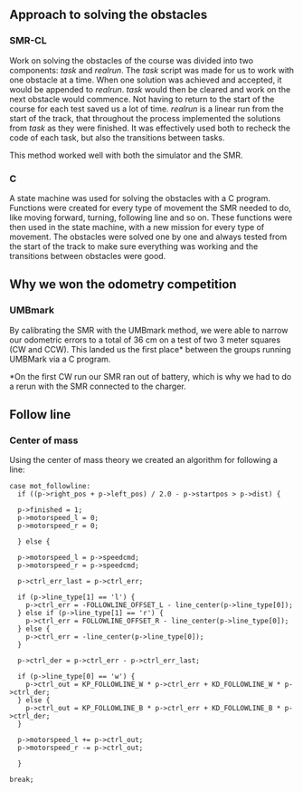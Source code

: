 ## Approach to solving the obstacles
### SMR-CL
Work on solving the obstacles of the course was divided into two components: *task* and *realrun*.
The *task* script was made for us to work with one obstacle at a time. When one solution was achieved and accepted, it would be appended to *realrun*. *task* would then be cleared and work on the next obstacle would commence. Not having to return to the start of the course for each test saved us a lot of time.
*realrun* is a linear run from the start of the track, that throughout the process implemented the solutions from *task* as they were finished. It was effectively used both to recheck the code of each task, but also the transitions between tasks.

This method worked well with both the simulator and the SMR.

### C
A state machine was used for solving the obstacles with a C program. Functions were created for every type of movement the SMR needed to do, like moving forward, turning, following line and so on. These functions were then used in the state machine, with a new mission for every type of movement. The obstacles were solved one by one and always tested from the start of the track to make sure everything was working and the transitions between obstacles were good.

## Why we won the odometry competition
### UMBmark
By calibrating the SMR with the UMBmark method, we were able to narrow our odometric errors to a total of 36 cm on a test of two 3 meter squares (CW and CCW). This landed us the first place* between the groups running UMBMark via a C program. 

*On the first CW run our SMR ran out of battery, which is why we had to do a rerun with the SMR connected to the charger.

## Follow line
### Center of mass
Using the center of mass theory we created an algorithm for following a line:

    case mot_followline:
      if ((p->right_pos + p->left_pos) / 2.0 - p->startpos > p->dist) {

      p->finished = 1;
      p->motorspeed_l = 0;
      p->motorspeed_r = 0;

      } else {

      p->motorspeed_l = p->speedcmd;
      p->motorspeed_r = p->speedcmd;

      p->ctrl_err_last = p->ctrl_err;

      if (p->line_type[1] == 'l') {
        p->ctrl_err = -FOLLOWLINE_OFFSET_L - line_center(p->line_type[0]);
      } else if (p->line_type[1] == 'r') {
        p->ctrl_err = FOLLOWLINE_OFFSET_R - line_center(p->line_type[0]);
      } else {
        p->ctrl_err = -line_center(p->line_type[0]);
      }
        
      p->ctrl_der = p->ctrl_err - p->ctrl_err_last;

      if (p->line_type[0] == 'w') {
        p->ctrl_out = KP_FOLLOWLINE_W * p->ctrl_err + KD_FOLLOWLINE_W * p->ctrl_der;
      } else {
        p->ctrl_out = KP_FOLLOWLINE_B * p->ctrl_err + KD_FOLLOWLINE_B * p->ctrl_der;
      }
 
      p->motorspeed_l += p->ctrl_out;
      p->motorspeed_r -= p->ctrl_out;

      }

    break;


